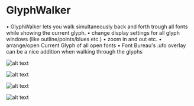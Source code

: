 GlyphWalker
===================

• GlyphWalker lets you walk simultaneously back and forth trough all fonts while showing the current glyph.
• change display settings for all glyph windows (like outline/points/blues etc.)
• zoom in and out etc.
• arrange/open Current Glyph of all open fonts
• Font Bureau's .ufo overlay can be a nice addition when walking through the glyphs

![alt text](https://github.com/luke-snider/robofont-extensions/blob/master/GlyphWalker/GlyphWalker_screen1.png)

![alt text](https://github.com/luke-snider/robofont-extensions/blob/master/GlyphWalker/GlyphWalker_screen4.png)

![alt text](https://github.com/luke-snider/robofont-extensions/blob/master/GlyphWalker/GlyphWalker_screen2.png)

![alt text](https://github.com/luke-snider/robofont-extensions/blob/master/GlyphWalker/GlyphWalker_screen3.png)
